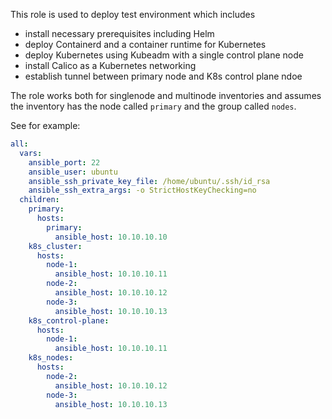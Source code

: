 This role is used to deploy test environment which includes
- install necessary prerequisites including Helm
- deploy Containerd and a container runtime for Kubernetes
- deploy Kubernetes using Kubeadm with a single control plane node
- install Calico as a Kubernetes networking
- establish tunnel between primary node and K8s control plane ndoe

The role works both for singlenode and multinode inventories and
assumes the inventory has the node called `primary` and the group called `nodes`.

See for example:

```yaml
all:
  vars:
    ansible_port: 22
    ansible_user: ubuntu
    ansible_ssh_private_key_file: /home/ubuntu/.ssh/id_rsa
    ansible_ssh_extra_args: -o StrictHostKeyChecking=no
  children:
    primary:
      hosts:
        primary:
          ansible_host: 10.10.10.10
    k8s_cluster:
      hosts:
        node-1:
          ansible_host: 10.10.10.11
        node-2:
          ansible_host: 10.10.10.12
        node-3:
          ansible_host: 10.10.10.13
    k8s_control-plane:
      hosts:
        node-1:
          ansible_host: 10.10.10.11
    k8s_nodes:
      hosts:
        node-2:
          ansible_host: 10.10.10.12
        node-3:
          ansible_host: 10.10.10.13
```
